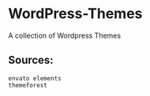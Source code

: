 # WordPress-Themes
A collection of Wordpress Themes

## Sources:
```
envato elements
themeforest
```
